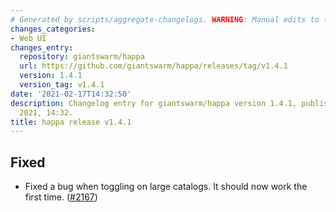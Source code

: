```yaml
---
# Generated by scripts/aggregate-changelogs. WARNING: Manual edits to this files will be overwritten.
changes_categories:
- Web UI
changes_entry:
  repository: giantswarm/happa
  url: https://github.com/giantswarm/happa/releases/tag/v1.4.1
  version: 1.4.1
  version_tag: v1.4.1
date: '2021-02-17T14:32:50'
description: Changelog entry for giantswarm/happa version 1.4.1, published on 17 February
  2021, 14:32.
title: happa release v1.4.1
---
```


## Fixed

- Fixed a bug when toggling on large catalogs. It should now work the first time. ([#2167](https://github.com/giantswarm/happa/pull/2167))

